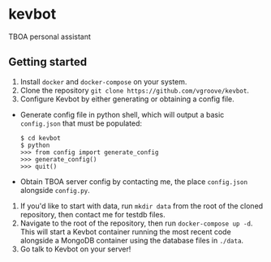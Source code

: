 # kevbot
TBOA personal assistant

## Getting started

1. Install `docker` and `docker-compose` on your system.
1. Clone the repository `git clone https://github.com/vgroove/kevbot`.
1. Configure Kevbot by either generating or obtaining a config file.
  - Generate config file in python shell, which will output a basic `config.json` that must be populated:
    ```
    $ cd kevbot
    $ python
    >>> from config import generate_config
    >>> generate_config()
    >>> quit()
    ```
   - Obtain TBOA server config by contacting me, the place `config.json` alongside `config.py`.
1. If you'd like to start with data, run `mkdir data` from the root of the cloned repository, then contact me for testdb files.
1. Navigate to the root of the repository, then run `docker-compose up -d`.  This will start a Kevbot container running the most recent code alongside a MongoDB container using the database files in `./data`.
1. Go talk to Kevbot on your server!
